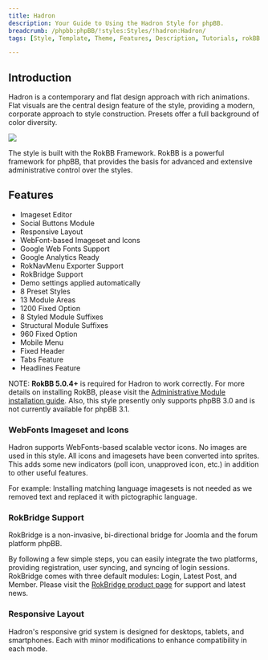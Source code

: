 ```yaml
---
title: Hadron
description: Your Guide to Using the Hadron Style for phpBB.
breadcrumb: /phpbb:phpBB/!styles:Styles/!hadron:Hadron/
tags: [Style, Template, Theme, Features, Description, Tutorials, rokBB 5]

---
```


Introduction
-----

Hadron is a contemporary and flat design approach with rich animations. Flat visuals are the central design feature of the style, providing a modern, corporate approach to style construction. Presets offer a full background of color diversity.

![][style]

The style is built with the RokBB Framework. RokBB is a powerful framework for phpBB, that provides the basis for advanced and extensive administrative control over the styles.

Features
-----

* Imageset Editor
* Social Buttons Module
* Responsive Layout
* WebFont-based Imageset and Icons
* Google Web Fonts Support
* Google Analytics Ready
* RokNavMenu Exporter Support
* RokBridge Support
* Demo settings applied automatically
* 8 Preset Styles
* 13 Module Areas
* 1200 Fixed Option
* 8 Styled Module Suffixes
* Structural Module Suffixes
* 960 Fixed Option
* Mobile Menu
* Fixed Header
* Tabs Feature
* Headlines Feature

NOTE: **RokBB 5.0.4+** is required for Hadron to work correctly. For more details on installing RokBB, please visit the [Administrative Module installation guide](../../start/styles.md#installing-administrative-modules). Also, this style presently only supports phpBB 3.0 and is not currently available for phpBB 3.1.


### WebFonts Imageset and Icons

Hadron supports WebFonts-based scalable vector icons. No images are used in this style. All icons and imagesets have been converted into sprites. This adds some new indicators (poll icon, unapproved icon, etc.) in addition to other useful features. 

For example: Installing matching language imagesets is not needed as we removed text and replaced it with pictographic language.

### RokBridge Support

RokBridge is a non-invasive, bi-directional bridge for Joomla and the forum platform phpBB. 

By following a few simple steps, you can easily integrate the two platforms, providing registration, user syncing, and syncing of login sessions. RokBridge comes with three default modules: Login, Latest Post, and Member. Please visit the [RokBridge product page][rokbridge] for support and latest news.

### Responsive Layout

Hadron's responsive grid system is designed for desktops, tablets, and smartphones. Each with minor modifications to enhance compatibility in each mode.

[adminguide]: ../../start/styles.md#installing-administrative-modules
[style]: assets/hadron.jpeg
[rokbridge]: http://www.rockettheme.com/extensions-joomla/rokbridge